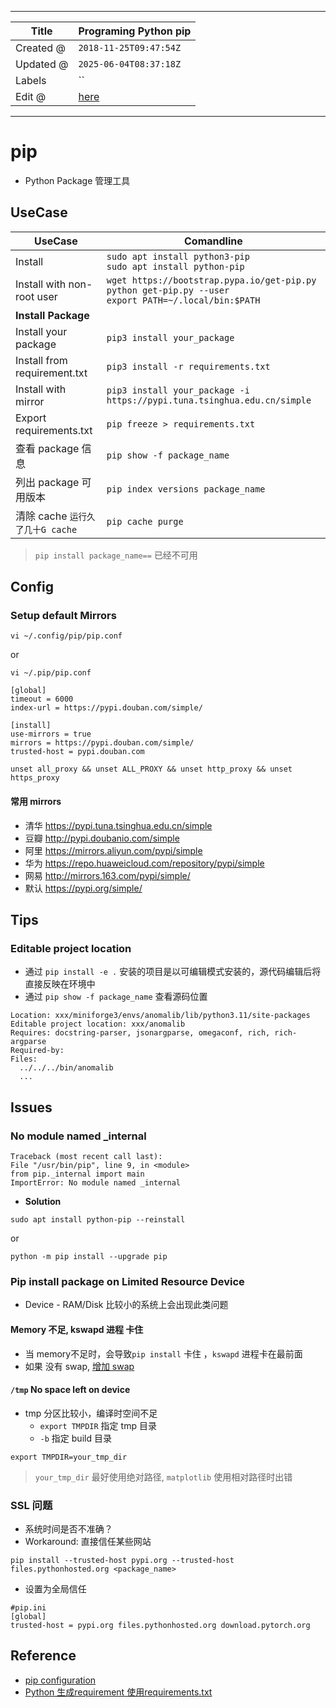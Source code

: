 -----

| Title     | Programing Python pip                               |
| --------- | --------------------------------------------------- |
| Created @ | `2018-11-25T09:47:54Z`                              |
| Updated @ | `2025-06-04T08:37:18Z`                              |
| Labels    | \`\`                                                |
| Edit @    | [here](https://github.com/junxnone/xwiki/issues/95) |

-----

# pip

  - Python Package 管理工具

## UseCase

| UseCase                      | Comandline                                                                                                    |
| ---------------------------- | ------------------------------------------------------------------------------------------------------------- |
| Install                      | `sudo apt install python3-pip`<br>`sudo apt install python-pip`                                               |
| Install with non-root user   | `wget https://bootstrap.pypa.io/get-pip.py`<br>`python get-pip.py --user`<br>`export PATH=~/.local/bin:$PATH` |
| **Install Package**          |                                                                                                               |
| Install your package         | `pip3 install your_package`                                                                                   |
| Install from requirement.txt | `pip3 install -r requirements.txt`                                                                            |
| Install with mirror          | `pip3 install your_package -i https://pypi.tuna.tsinghua.edu.cn/simple`                                       |
| Export requirements.txt      | `pip freeze > requirements.txt`                                                                               |
| 查看 package 信息                | `pip show -f package_name`                                                                                    |
| 列出 package 可用版本              | `pip index versions package_name`                                                                             |
| 清除 cache `运行久了几十G cache`     | `pip cache purge`                                                                                             |

> `pip install package_name==` 已经不可用

## Config

### Setup default Mirrors

    vi ~/.config/pip/pip.conf

or

    vi ~/.pip/pip.conf

    [global]  
    timeout = 6000
    index-url = https://pypi.douban.com/simple/
    
    [install]
    use-mirrors = true
    mirrors = https://pypi.douban.com/simple/
    trusted-host = pypi.douban.com

    unset all_proxy && unset ALL_PROXY && unset http_proxy && unset https_proxy

#### 常用 mirrors

  - 清华 <https://pypi.tuna.tsinghua.edu.cn/simple>
  - 豆瓣 <http://pypi.doubanio.com/simple>
  - 阿里 <https://mirrors.aliyun.com/pypi/simple>
  - 华为 <https://repo.huaweicloud.com/repository/pypi/simple>
  - 网易 <http://mirrors.163.com/pypi/simple/>
  - 默认 <https://pypi.org/simple/>

## Tips

### Editable project location

  - 通过 `pip install -e .` 安装的项目是以可编辑模式安装的，源代码编辑后将直接反映在环境中
  - 通过 `pip show -f package_name` 查看源码位置

<!-- end list -->

``` 
Location: xxx/miniforge3/envs/anomalib/lib/python3.11/site-packages
Editable project location: xxx/anomalib
Requires: docstring-parser, jsonargparse, omegaconf, rich, rich-argparse
Required-by:
Files:
  ../../../bin/anomalib
  ...

```

## Issues

### No module named \_internal

    Traceback (most recent call last):   
    File "/usr/bin/pip", line 9, in <module>     
    from pip._internal import main 
    ImportError: No module named _internal

  - **Solution**

<!-- end list -->

    sudo apt install python-pip --reinstall

or

    python -m pip install --upgrade pip

### Pip install package on Limited Resource Device

  - Device - RAM/Disk 比较小的系统上会出现此类问题

#### Memory 不足, kswapd 进程 卡住

  - 当 memory不足时，会导致`pip install` 卡住 ，`kswapd` 进程卡在最前面
  - 如果 没有 swap, [增加 swap](/Increase_Swap)

#### `/tmp` No space left on device

  - tmp 分区比较小，编译时空间不足
      - `export TMPDIR` 指定 tmp 目录
      - `-b` 指定 build 目录

<!-- end list -->

    export TMPDIR=your_tmp_dir

> `your_tmp_dir` 最好使用绝对路径, `matplotlib` 使用相对路径时出错

### SSL 问题

  - 系统时间是否不准确？
  - Workaround: 直接信任某些网站

<!-- end list -->

    pip install --trusted-host pypi.org --trusted-host files.pythonhosted.org <package_name>

  - 设置为全局信任

<!-- end list -->

    #pip.ini
    [global]
    trusted-host = pypi.org files.pythonhosted.org download.pytorch.org

## Reference

  - [pip
    configuration](https://pip.pypa.io/en/latest/user_guide/#configuration)
  - [Python 生成requirement
    使用requirements.txt](https://blog.51cto.com/meyangyang/2094937)
